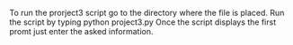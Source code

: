 To run the prorject3 script go to the directory where the file is placed. 
Run the script by typing python project3.py
Once the script displays the first promt just enter the asked information.
